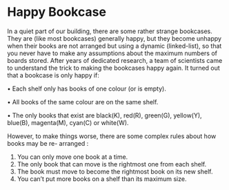 # Happy Bookcase

In a quiet part of our building, there are some rather strange bookcases. They are (like most bookcases) generally happy, but they become unhappy when their books are not arranged but using a dynamic (linked-list), so that you never have to make any assumptions about the maximum numbers of boards stored. After years of dedicated research, a team of scientists came to understand the trick to making the bookcases happy again. It turned out that a bookcase is only happy if:

• Each shelf only has books of one colour (or is empty).

• All books of the same colour are on the same shelf.

• The only books that exist are black(K), red(R), green(G), yellow(Y), blue(B), magenta(M),
cyan(C) or white(W).

However, to make things worse, there are some complex rules about how books may be re- arranged :
1. You can only move one book at a time.
2. The only book that can move is the rightmost one from each shelf.
3. The book must move to become the rightmost book on its new shelf.
4. You can’t put more books on a shelf than its maximum size.
